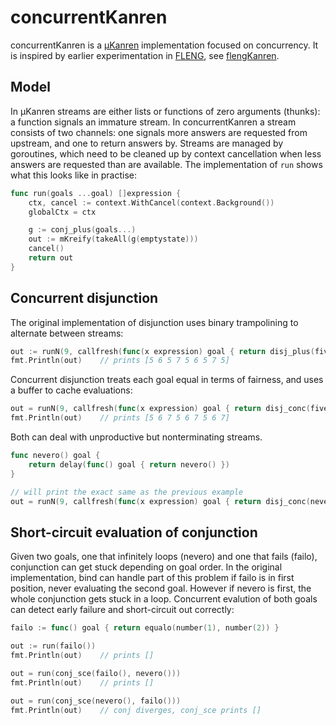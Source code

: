 # concurrentKanren

concurrentKanren is a [µKanren](http://webyrd.net/scheme-2013/papers/HemannMuKanren2013.pdf) implementation focused on concurrency.
It is inspired by earlier experimentation in [FLENG](https://gitlab.com/b2495/fleng), see [flengKanren](https://github.com/deosjr/flengKanren).

## Model

In µKanren streams are either lists or functions of zero arguments (thunks): a function signals an immature stream.
In concurrentKanren a stream consists of two channels: one signals more answers are requested from upstream, and one to return answers by.
Streams are managed by goroutines, which need to be cleaned up by context cancellation when less answers are requested than are available.
The implementation of `run` shows what this looks like in practise:

```go
func run(goals ...goal) []expression {
    ctx, cancel := context.WithCancel(context.Background()) 
    globalCtx = ctx

    g := conj_plus(goals...)
    out := mKreify(takeAll(g(emptystate)))
    cancel()
    return out
}
```

## Concurrent disjunction

The original implementation of disjunction uses binary trampolining to alternate between streams:

```go
out := runN(9, callfresh(func(x expression) goal { return disj_plus(fives(x), sixes(x), sevens(x)) }))
fmt.Println(out)    // prints [5 6 5 7 5 6 5 7 5]
```

Concurrent disjunction treats each goal equal in terms of fairness, and uses a buffer to cache evaluations:

```go
out = runN(9, callfresh(func(x expression) goal { return disj_conc(fives(x), sixes(x), sevens(x)) }))
fmt.Println(out)    // prints [5 6 7 5 6 7 5 6 7]
```

Both can deal with unproductive but nonterminating streams.

```go
func nevero() goal {
    return delay(func() goal { return nevero() })
}

// will print the exact same as the previous example
out = runN(9, callfresh(func(x expression) goal { return disj_conc(nevero(), fives(x), sixes(x), sevens(x)) }))
```

## Short-circuit evaluation of conjunction

Given two goals, one that infinitely loops (nevero) and one that fails (failo), conjunction can get stuck depending on goal order.
In the original implementation, bind can handle part of this problem if failo is in first position, never evaluating the second goal.
However if nevero is first, the whole conjunction gets stuck in a loop.
Concurrent evalution of both goals can detect early failure and short-circuit out correctly:

```go
failo := func() goal { return equalo(number(1), number(2)) }

out := run(failo())
fmt.Println(out)    // prints []

out = run(conj_sce(failo(), nevero()))
fmt.Println(out)    // prints []

out = run(conj_sce(nevero(), failo()))
fmt.Println(out)    // conj diverges, conj_sce prints []
```
